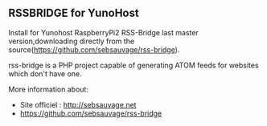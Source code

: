 RSSBRIDGE for YunoHost
----------------------

Install for Yunohost RaspberryPi2
RSS-Bridge last master version,downloading directly from the source(https://github.com/sebsauvage/rss-bridge).



rss-bridge is a PHP project capable of generating ATOM feeds for websites which don't have one.


More information about:

* Site officiel : http://sebsauvage.net
* https://github.com/sebsauvage/rss-bridge
